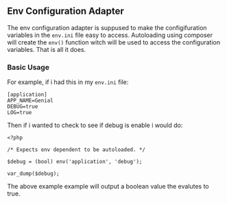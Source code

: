 ## Env Configuration Adapter
The env configuration adapter is suppused to make the configifuration variables in the `env.ini` file easy to access. Autoloading using composer will create the `env()` function witch will be used to access the configuration variables. That is all it does.

### Basic Usage
For example, if i had this in my `env.ini` file:
```
[application]
APP_NAME=Genial
DEBUG=true
LOG=true
```
Then if i wanted to check to see if debug is enable i would do:
```
<?php

/* Expects env dependent to be autoloaded. */

$debug = (bool) env('application', 'debug');

var_dump($debug);
```
The above example example will output a boolean value the evalutes to true.
